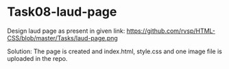 # Task08-laud-page
Design laud page as present in given link:
https://github.com/rvsp/HTML-CSS/blob/master/Tasks/laud-page.png

Solution:
The page is created and index.html, style.css and one image file is uploaded in the repo.
